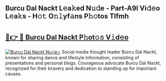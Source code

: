 ## Burcu Dal Nackt L𝚎a𝚔ed N𝚞𝚍e - Part-A9l Vi𝚍𝚎o L𝚎a𝚔s - H𝚘𝚝 O𝚗𝚕yf𝚊ns P𝚑𝚘tos Tlfmh

# <h2><a href="http://kf0xmb.oniu.top/?m=Burcu+Dal+Nackt">🔗👉 🔴 Burcu Dal Nackt P𝚑ot𝚘𝚜 V𝚒d𝚎o</a></h2>

[![Burcu Dal Nackt Nu𝚍e𝚜](https://i.imgur.com/0qMVB7G.gif)](http://kf0xmb.oniu.top/?m=Burcu+Dal+Nackt)
Social media thought leader Burcu Dal Nackt, known for sharing dance and lifestyle information, consisting of presentations and personal blogs. Courageous advocate Burcu Dal Nackt, recognized for their bravery and dedication to standing up for important causes.  
